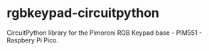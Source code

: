 # rgbkeypad-circuitpython
CircuitPython library for the Pimoroni RGB Keypad base - PIM551 - Raspbery Pi Pico.
